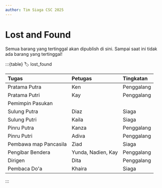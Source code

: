 ```yaml
---
author: Tim Siaga CSC 2025
---
```


# Lost and Found

Semua barang yang tertinggal akan dipublish di sini. Sampai saat ini tidak ada barang yang tertinggal!

:::{table}
:label: lost_found

| Tugas | Petugas | Tingkatan |
| :---- | :------ | :-------- |
| Pratama Putra | Ken | Penggalang |
| Pratama Putri | Kay | Penggalang |
| Pemimpin Pasukan |  |  |
| Sulung Putra | Diaz | Siaga |
| Sulung Putri | Kaila | Siaga |
| Pinru Putra | Kanza | Penggalang |
| Pinru Putri | Adiva | Penggalang |
| Pembawa map Pancasila | Ziad | Siaga |
| Pengibar Bendera | Yunda, Nadien, Kay | Penggalang |
| Dirigen | Dita | Penggalang |
| Pembaca Do'a | Khaira | Siaga |

:::
